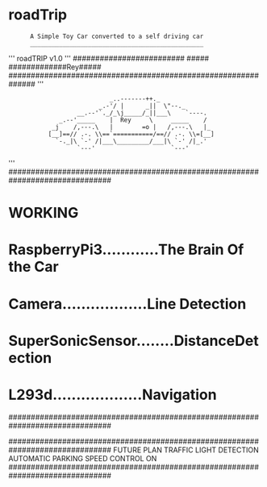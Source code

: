 #                             roadTrip
          A Simple Toy Car converted to a self driving car
          ________________________________________________
'''                        roadTRIP v1.0                   '''
#########################      #####     #############Rey#####
##############################################################
'''


                                _..-------++._
                             _.-'/ |      _||  \"--._
                       __.--'`._/_\j_____/_||___\    `----.
                  _.--'_____    |  Rey     \     _____    /
                _j    /,---.\   |        =o |   /,---.\   |_
               [__]==// .-. \\==`===========/==// .-. \\=[__]
                 `-._|\ `-' /|___\_________/___|\ `-' /|_.'     
                       `---'                     `---'


'''
###############################################################################     
#                                     WORKING
#        RaspberryPi3............The Brain Of the Car   #######################
#        Camera..................Line Detection         #######################
#        SuperSonicSensor........DistanceDetection      #######################
#        L293d...................Navigation             #######################
###############################################################################


###############################################################################
                                   FUTURE PLAN
                            TRAFFIC LIGHT DETECTION
                               AUTOMATIC PARKING
                               SPEED CONTROL ON 
###############################################################################
